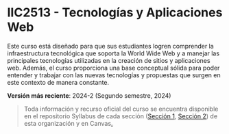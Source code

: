 # IIC2513 - Tecnologías y Aplicaciones Web

Este curso está diseñado para que sus estudiantes logren comprender la infraestructura tecnológica que soporta la World Wide Web y a manejar las principales tecnologías utilizadas en la creación de sitios y aplicaciones web. Además, el curso proporciona una base conceptual sólida para poder entender y trabajar con las nuevas tecnologías y propuestas que surgen en este contexto de manera constante.

**Versión más reciente**: 2024-2 (Segundo semestre, 2024)

> Toda información y recurso oficial del curso se encuentra disponible en el repositorio Syllabus de cada sección ([Sección 1](https://github.com/IIC2513/Syllabus-S1), [Sección 2](https://github.com/IIC2513/Syllabus-S2)) de esta organización y en Canvas[.](https://www.youtube.com/watch?v=dQw4w9WgXcQ)

